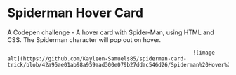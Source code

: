 # Spiderman Hover Card
A Codepen challenge - A hover card with Spider-Man, using HTML and CSS. 
The Spiderman character will pop out on hover.


                                                               ![image alt](https://github.com/Kayleen-Samuels85/spiderman-card-trick/blob/42a95ae01ab98a959aad300e079b27ddac546d26/Spiderman%20Hover%20Card%20Trick.mp4)
